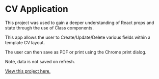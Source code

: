 # CV Application

This project was used to gain a deeper understanding of React props and state through the use of Class components.

This app allows the user to Create/Update/Delete various fields within a template CV layout.

The user can then save as PDF or print using the Chrome print dialog.

Note, data is not saved on refresh.

[View this project here.](https://aderose.github.io/cv-project/index.html)
